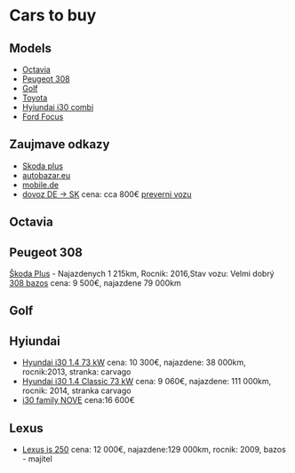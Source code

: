 # Cars to buy


## Models
- [Octavia](#octavia)
- [Peugeot 308](#peugeot-308)
- [Golf](#golf)
- [Toyota]()
- [Hyiundai i30 combi]()
- [Ford Focus]()


## Zaujmave odkazy
- [Skoda plus](www.skodaplus.cz)
- [autobazar.eu](https://skoda-octavia.autobazar.eu/hladaj/?made_from=2012&made_to=2021&BrandID[]=54&CarModelID[]=54|618&price_from=5400&price_to=10500&drivenkm_from=1&drivenkm_to=235273)
- [mobile.de](https://www.mobile.de/cz/osobn%C3%AD-v%C5%AFz/skoda-octavia/vhc:car,ms1:22900_10_,frn:2014,prx:11000,mlx:125000)
- [dovoz DE -> SK](https://www.autonazelanie.sk/inpage/ceny-pre-dovoz-aut/) cena: cca 800€
[preverni vozu](https://www.carvertical.com/cz/landing/v3?utm_source=infl&a=Hrubis&b=02b9b4aa&voucher=CZ)



## Octavia

## Peugeot 308
[Škoda Plus](https://www.skodaplus.cz/Car/1832147/peugeot-308-1-2-i-60-kw-active/?isUsed=true&make=brand_25&priceRangeFrom=150000&priceRangeTo=280000&mileageRangeTo=125000&carsOrderBy=FIRST_REGISTRATION_DESC&isSkodaPlus=true&isOneYearCar=true) - Najazdenych 1 215km, Rocnik: 2016,Stav vozu: Velmi dobrý
[308 bazos](https://auto.bazos.sk/inzerat/142921784/peugeot-308-12-puretech-ss-130-style.php) cena: 9 500€, najazdene 79 000km 



## Golf


## Hyiundai
- [Hyundai i30 1.4 73 kW](https://carvago.com/cs/auto/52147518/hyundai-i30-1-4-73-kw) cena: 10 300€, najazdene: 38 000km, rocnik:2013, stranka: carvago
- [Hyundai i30 1.4 Classic 73 kW](https://carvago.com/cs/auto/51969618/hyundai-i30-1-4-classic-73-kw) cena: 9 060€, najazdene: 111 000km, rocnik: 2014, stranka carvago
- [i30 family NOVE](https://s7g10.scene7.com/is/content/hyundaiautoever/03_i30_Akcni_Familypdf) cena:16 600€


## Lexus
- [Lexus is 250](https://auto.bazos.sk/inzerat/141829301/lexus-is-250.php) cena: 12 000€, najazdene:129 000km, rocnik: 2009, bazos - majitel